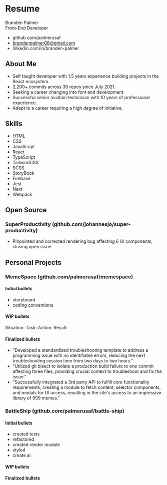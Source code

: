 # Resume

Branden Palmer  
Front-End Developer

- github.com/palmerusaf
- brandenpalmer08@gmail.com
- linkedin.com/in/branden-palmer

## About Me

- Self taught developer with 1.5 years experience building projects in the React ecosystem.
- 2,200+ commits across 30 repos since July 2021.
- Seeking a career changing into font end development.
- Successful senior aviation technician with 10 years of professional experience.
- Adept to a career requiring a high degree of initiative.

## Skills

- HTML
- CSS
- JavaScript
- React
- TypeScript
- TailwindCSS
- SCSS
- StoryBook
- Firebase
- Jest
- Next
- Webpack

## Open Source

### SuperProductivity (github.com/johannesjo/super-productivity)

- Pinpointed and corrected rendering bug affecting 6 UI components, closing open issue.

## Personal Projects

### MemeSpace (github.com/palmerusaf/memespace)

#### Initial bullets

- storyboard
- coding conventions

#### WIP bullets

Situation:
Task:
Action:
Result:

#### Finalized bullets

- "Developed a standardized troubleshooting template to address a programming issue with no identifiable errors, reducing the next troubleshooting session time from two days to two hours."
- "Utilized git bisect to isolate a production build failure to one commit affecting three files, providing crucial context to troubleshoot and fix the issue."
- "Successfully integrated a 3rd party API to fulfill core functionality requirements, creating a module to fetch content, selector components, and modals for UI access, resulting in the site's access to an impressive library of 999 memes."

### BattleShip (github.com/palmerusaf/battle-ship)

#### Initial bullets

- created tests
- refactored
- created render module
- styled
- create ai

#### WIP bullets

#### Finalized bullets
